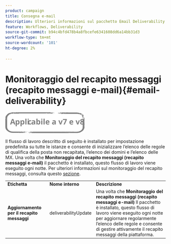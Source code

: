 ```yaml
---
product: campaign
title: Consegna e-mail
description: Ulteriori informazioni sul pacchetto Email Deliverability
feature: Workflows, Deliverability
source-git-commit: b94c4bfd478b4a8fbcefe6341608dd6a14bb31d3
workflow-type: tm+mt
source-wordcount: '101'
ht-degree: 2%

---
```



# Monitoraggio del recapito messaggi (recapito messaggi e-mail){#email-deliverability}

![](../../assets/common.svg)

Il flusso di lavoro descritto di seguito è installato per impostazione predefinita su tutte le istanze e consente di inizializzare l’elenco delle regole di qualifica della posta non recapitata, l’elenco dei domini e l’elenco delle MX. Una volta che **Monitoraggio del recapito messaggi (recapito messaggi e-mail)** il pacchetto è installato, questo flusso di lavoro viene eseguito ogni notte. Per ulteriori informazioni sul monitoraggio del recapito messaggi, consulta questo [sezione](../../delivery/using/about-deliverability.md).

<table> 
 <tbody> 
  <tr> 
   <td> <strong>Etichetta</strong><br /> </td> 
   <td> <strong>Nome interno</strong><br /> </td> 
   <td> <strong>Descrizione</strong><br /> </td> 
  </tr> 
  <tr> 
   <td> <strong>Aggiornamento per il recapito messaggi</strong><br /> </td> 
   <td> <span class="uicontrol">deliverabilityUpdate</span> <br /> </td> 
   <td>  Una volta che <strong>Monitoraggio del recapito messaggi (recapito messaggi e-mail)</strong> Il pacchetto è installato, questo flusso di lavoro viene eseguito ogni notte per aggiornare regolarmente l’elenco delle regole e consente di gestire attivamente il recapito messaggi della piattaforma.<br /> </td> 
  </tr> 
 </tbody> 
</table>

